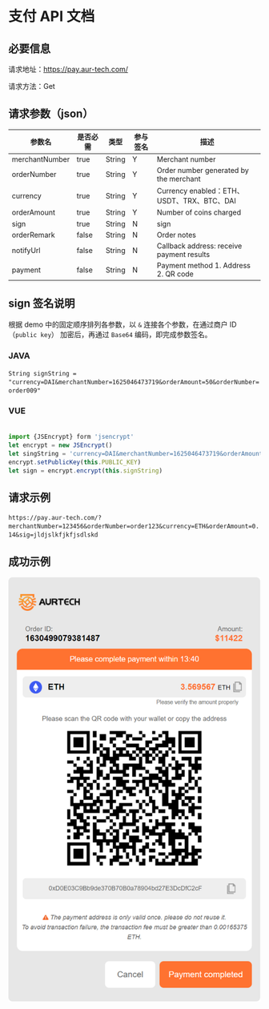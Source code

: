 # 支付 API 文档

## 必要信息

请求地址：<https://pay.aur-tech.com/>

请求方法：Get

## 请求参数（json）

 | 参数名         | 是否必需 | 类型   | 参与签名 | 描述                                       |
 | -------------- | -------- | ------ | -------- | ------------------------------------------ |
 | merchantNumber | true     | String | Y        | Merchant number                            |
 | orderNumber    | true     | String | Y        | Order number generated by the merchant     |
 | currency       | true     | String | Y        | Currency enabled：ETH、USDT、TRX、BTC、DAI |
 | orderAmount    | true     | String | Y        | Number of coins charged                    |
 | sign           | true     | String | N        | sign                                       |
 | orderRemark    | false    | String | N        | Order notes                                |
 | notifyUrl      | false    | String | N        | Callback address: receive payment results  |
 | payment        | false    | String | N        | Payment method 1. Address 2. QR code       |

## sign 签名说明

根据 demo 中的固定顺序排列各参数，以 `&` 连接各个参数，在通过商户 ID（`public key`） 加密后，再通过 `Base64` 编码，即完成参数签名。

### JAVA

`String signString = "currency=DAI&merchantNumber=1625046473719&orderAmount=50&orderNumber=order009"`

### VUE

``` Javascript

import {JSEncrypt} form 'jsencrypt'
let encrypt = new JSEncrypt()
let singString = 'currency=DAI&merchantNumber=1625046473719&orderAmount=50&orderNumber=order009'
encrypt.setPublicKey(this.PUBLIC_KEY)
let sign = encrypt.encrypt(this.signString)

```

## 请求示例

  ` https://pay.aur-tech.com/?merchantNumber=123456&orderNumber=order123&currency=ETH&orderAmount=0.14&sig=jldjslkfjkfjsdlskd `

## 成功示例

![checkout pic](./payment-api-pic.png)
